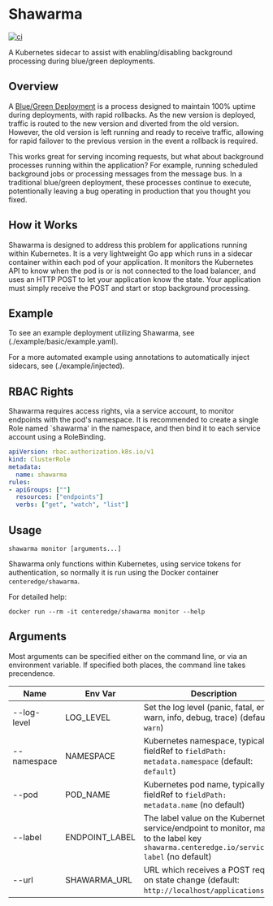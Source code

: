 # Shawarma

[![ci](https://github.com/CenterEdge/shawarma/actions/workflows/docker-image.yml/badge.svg)](https://github.com/CenterEdge/shawarma/actions/workflows/docker-image.yml)

A Kubernetes sidecar to assist with enabling/disabling background processing during blue/green
deployments.

## Overview

A [Blue/Green Deployment](https://martinfowler.com/bliki/BlueGreenDeployment.html) is a process
designed to maintain 100% uptime during deployments, with rapid rollbacks. As the new version
is deployed, traffic is routed to the new version and diverted from the old version. However,
the old version is left running and ready to receive traffic, allowing for rapid failover to
the previous version in the event a rollback is required.

This works great for serving incoming requests, but what about background processes running
within the application? For example, running scheduled background jobs or processing messages
from the message bus. In a traditional blue/green deployment, these processes continue to
execute, potentionally leaving a bug operating in production that you thought you fixed.

## How it Works

Shawarma is designed to address this problem for applications running within Kubernetes.
It is a very lightweight Go app which runs in a sidecar container within each pod of your
application. It monitors the Kubernetes API to know when the pod is or is not connected to
the load balancer, and uses an HTTP POST to let your application know the state. Your
application must simply receive the POST and start or stop background processing.

## Example

To see an example deployment utilizing Shawarma, see (./example/basic/example.yaml).

For a more automated example using annotations to automatically inject sidecars, see
(./example/injected).

## RBAC Rights

Shawarma requires access rights, via a service account, to monitor endpoints with the
pod's namespace. It is recommended to create a single Role named `shawarma'
in the namespace, and then bind it to each service account using a RoleBinding.

```yaml
apiVersion: rbac.authorization.k8s.io/v1
kind: ClusterRole
metadata:
  name: shawarma
rules:
- apiGroups: [""]
  resources: ["endpoints"]
  verbs: ["get", "watch", "list"]
```

## Usage

`shawarma monitor [arguments...]`

Shawarma only functions within Kubernetes, using service tokens for authentication,
so normally it is run using the Docker container `centeredge/shawarma`.

For detailed help:

`docker run --rm -it centeredge/shawarma monitor --help`

## Arguments

Most arguments can be specified either on the command line, or via an environment variable.
If specified both places, the command line takes precendence.

| Name        | Env Var         | Description |
| ----------- | --------------- | ----------- |
| --log-level | LOG_LEVEL       | Set the log level (panic, fatal, error, warn, info, debug, trace) (default: `warn`) |
| --namespace | NAMESPACE       | Kubernetes namespace, typically a fieldRef to `fieldPath: metadata.namespace` (default: `default`) |
| --pod       | POD_NAME        | Kubernetes pod name, typically a fieldRef to `fieldPath: metadata.name` (no default) |
| --label     | ENDPOINT_LABEL  | The label value on the Kubernetes service/endpoint to monitor, maps to the label key `shawarma.centeredge.io/service-label` (no default) |
| --url       | SHAWARMA_URL    | URL which receives a POST request on state change (default: `http://localhost/applicationstate`) |
